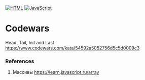 [![HTML](https://img.shields.io/badge/HTML-E46035??style=for-the-badge&logo=HTML5&logoColor=FFFFFF)](https://html.spec.whatwg.org/multipage/)
[![JavaScript](https://img.shields.io/badge/JavaScript-000000??style=for-the-badge&logo=JavaScript&logoColor=F3E050)](https://developer.mozilla.org/)

# Codewars
Head, Tail, Init and Last https://www.codewars.com/kata/54592a5052756d5c5d0009c3

### References
1. Массивы https://learn.javascript.ru/array
